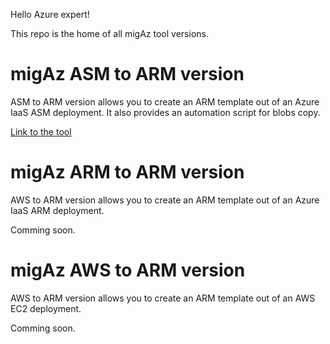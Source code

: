 Hello Azure expert!

This repo is the home of all migAz tool versions. 

# migAz ASM to ARM version

ASM to ARM version allows you to create an ARM template out of an Azure IaaS ASM deployment. It also provides an automation script for blobs copy.

[Link to the tool](../../tree/master/migaz)

# migAz ARM to ARM version

AWS to ARM version allows you to create an ARM template out of an Azure IaaS ARM deployment.

Comming soon.

# migAz AWS to ARM version

AWS to ARM version allows you to create an ARM template out of an AWS EC2 deployment.

Comming soon.
